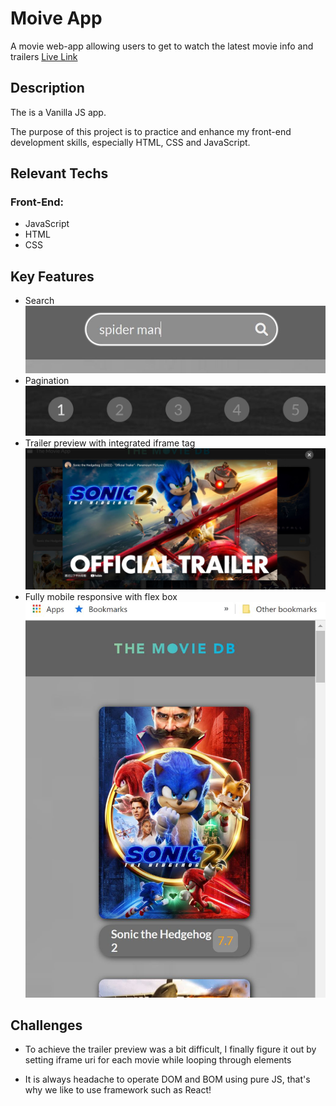 # Moive App

A movie web-app allowing users to get to watch the latest movie info and trailers [Live Link](https://jeffdeng-movieapp.netlify.app/)

## Description

The is a Vanilla JS app.

The purpose of this project is to practice and enhance my front-end development skills, especially HTML, CSS and JavaScript.

## Relevant Techs

### Front-End:

- JavaScript
- HTML
- CSS

## Key Features

- Search
  ![Search](img/searchbar.JPG)
- Pagination
  ![Pagination](img/pagination.JPG)
- Trailer preview with integrated iframe tag
  ![Trailer](img/trailer_preview.JPG)
- Fully mobile responsive with flex box
  ![Responsive](img/responsive.JPG)

## Challenges

- To achieve the trailer preview was a bit difficult, I finally figure it out by setting iframe uri for each movie while looping through elements

- It is always headache to operate DOM and BOM using pure JS, that's why we like to use framework such as React!
